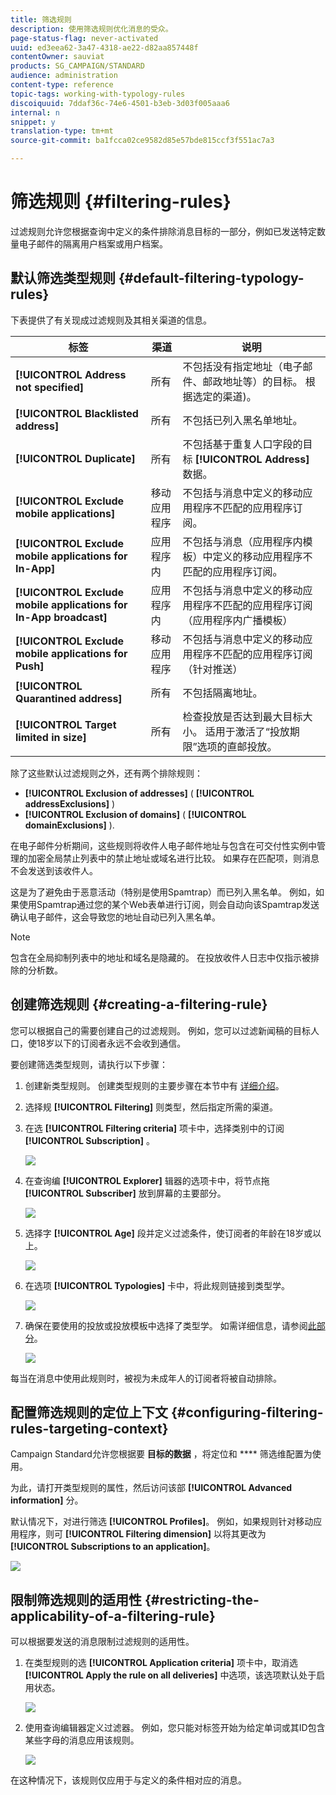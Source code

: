 ```yaml
---
title: 筛选规则
description: 使用筛选规则优化消息的受众。
page-status-flag: never-activated
uuid: ed3eea62-3a47-4318-ae22-d82aa857448f
contentOwner: sauviat
products: SG_CAMPAIGN/STANDARD
audience: administration
content-type: reference
topic-tags: working-with-typology-rules
discoiquuid: 7ddaf36c-74e6-4501-b3eb-3d03f005aaa6
internal: n
snippet: y
translation-type: tm+mt
source-git-commit: ba1fcca02ce9582d85e57bde815ccf3f551ac7a3

---
```



# 筛选规则 {#filtering-rules}

过滤规则允许您根据查询中定义的条件排除消息目标的一部分，例如已发送特定数量电子邮件的隔离用户档案或用户档案。

## 默认筛选类型规则 {#default-filtering-typology-rules}

下表提供了有关现成过滤规则及其相关渠道的信息。

| 标签 | 渠道 | 说明 |
---------|----------|---------
| **[!UICONTROL Address not specified]** | 所有 | 不包括没有指定地址（电子邮件、邮政地址等）的目标。 根据选定的渠道)。 |
| **[!UICONTROL Blacklisted address]** | 所有 | 不包括已列入黑名单地址。 |
| **[!UICONTROL Duplicate]** | 所有 | 不包括基于重复人口字段的目标 **[!UICONTROL Address]** 数据。 |
| **[!UICONTROL Exclude mobile applications]** | 移动应用程序 | 不包括与消息中定义的移动应用程序不匹配的应用程序订阅。 |
| **[!UICONTROL Exclude mobile applications for In-App]** | 应用程序内 | 不包括与消息（应用程序内模板）中定义的移动应用程序不匹配的应用程序订阅。 |
| **[!UICONTROL Exclude mobile applications for In-App broadcast]** | 应用程序内 | 不包括与消息中定义的移动应用程序不匹配的应用程序订阅（应用程序内广播模板） |
| **[!UICONTROL Exclude mobile applications for Push]** | 移动应用程序 | 不包括与消息中定义的移动应用程序不匹配的应用程序订阅（针对推送） |
| **[!UICONTROL Quarantined address]** | 所有 | 不包括隔离地址。 |
| **[!UICONTROL Target limited in size]** | 所有 | 检查投放是否达到最大目标大小。 适用于激活了“投放期限”选项的直邮投放。 |

除了这些默认过滤规则之外，还有两个排除规则：

* **[!UICONTROL Exclusion of addresses]** ( **[!UICONTROL addressExclusions]** )
* **[!UICONTROL Exclusion of domains]** ( **[!UICONTROL domainExclusions]** ).

在电子邮件分析期间，这些规则将收件人电子邮件地址与包含在可交付性实例中管理的加密全局禁止列表中的禁止地址或域名进行比较。 如果存在匹配项，则消息不会发送到该收件人。

这是为了避免由于恶意活动（特别是使用Spamtrap）而已列入黑名单。 例如，如果使用Spamtrap通过您的某个Web表单进行订阅，则会自动向该Spamtrap发送确认电子邮件，这会导致您的地址自动已列入黑名单。

>[!NOTE]
>
>包含在全局抑制列表中的地址和域名是隐藏的。 在投放收件人日志中仅指示被排除的分析数。

## 创建筛选规则 {#creating-a-filtering-rule}

您可以根据自己的需要创建自己的过滤规则。 例如，您可以过滤新闻稿的目标人口，使18岁以下的订阅者永远不会收到通信。

要创建筛选类型规则，请执行以下步骤：

1. 创建新类型规则。 创建类型规则的主要步骤在本节中有 [详细介绍](../../sending/using/managing-typology-rules.md)。

1. 选择规 **[!UICONTROL Filtering]** 则类型，然后指定所需的渠道。

1. 在选 **[!UICONTROL Filtering criteria]** 项卡中，选择类别中的订阅 **[!UICONTROL Subscription]** 。

   ![](assets/typology_create-rule-subscription.png)

1. 在查询编 **[!UICONTROL Explorer]** 辑器的选项卡中，将节点拖 **[!UICONTROL Subscriber]** 放到屏幕的主要部分。

   ![](assets/typology_create-rule-subscriber.png)

1. 选择字 **[!UICONTROL Age]** 段并定义过滤条件，使订阅者的年龄在18岁或以上。

   ![](assets/typology_create-rule-age.png)

1. 在选项 **[!UICONTROL Typologies]** 卡中，将此规则链接到类型学。

   ![](assets/typology_create-rule-typology.png)

1. 确保在要使用的投放或投放模板中选择了类型学。 如需详细信息，请参阅[此部分](../../sending/using/managing-typologies.md#applying-typologies-to-messages)。

   ![](assets/typology_template.png)

每当在消息中使用此规则时，被视为未成年人的订阅者将被自动排除。

## 配置筛选规则的定位上下文 {#configuring-filtering-rules-targeting-context}

Campaign Standard允许您根据要 **目标的数据** ，将定位和 **** 筛选维配置为使用。

为此，请打开类型规则的属性，然后访问该部 **[!UICONTROL Advanced information]** 分。

默认情况下，对进行筛选 **[!UICONTROL Profiles]**。 例如，如果规则针对移动应用程序，则可 **[!UICONTROL Filtering dimension]** 以将其更改为 **[!UICONTROL Subscriptions to an application]**。

![](assets/typology_rule-order_2.png)

## 限制筛选规则的适用性 {#restricting-the-applicability-of-a-filtering-rule}

可以根据要发送的消息限制过滤规则的适用性。

1. 在类型规则的选 **[!UICONTROL Application criteria]** 项卡中，取消选 **[!UICONTROL Apply the rule on all deliveries]** 中选项，该选项默认处于启用状态。

   ![](assets/typology_limit.png)

1. 使用查询编辑器定义过滤器。 例如，您只能对标签开始为给定单词或其ID包含某些字母的消息应用该规则。

   ![](assets/typology_limit-rule.png)

在这种情况下，该规则仅应用于与定义的条件相对应的消息。
